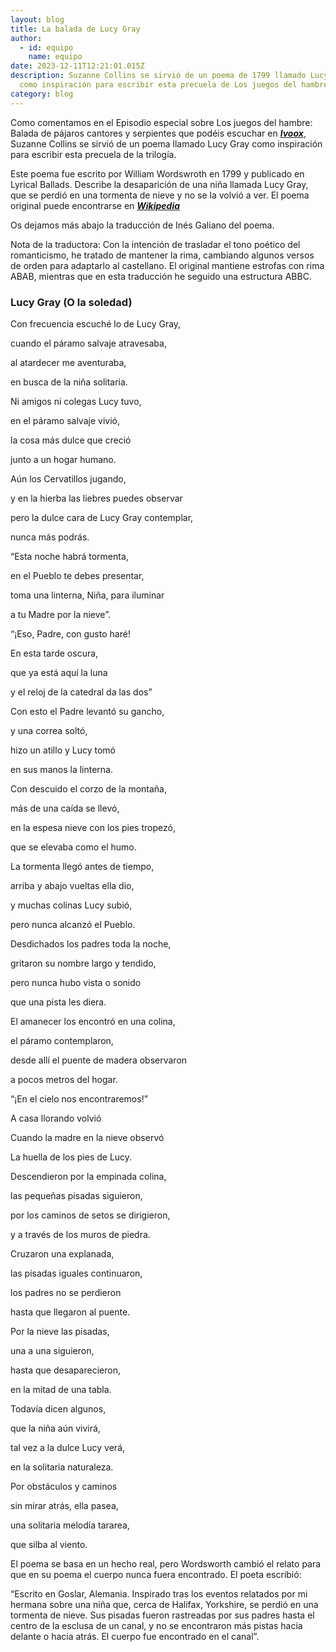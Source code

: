 ```yaml
---
layout: blog
title: La balada de Lucy Gray
author:
  - id: equipo
    name: equipo
date: 2023-12-11T12:21:01.015Z
description: Suzanne Collins se sirvió de un poema de 1799 llamado Lucy Gray
  como inspiración para escribir esta precuela de Los juegos del hambre.
category: blog
---
```

Como comentamos en el Episodio especial sobre Los juegos del hambre: Balada de pájaros cantores y serpientes que podéis escuchar en ***[Ivoox](https://go.ivoox.com/rf/120841277)***, Suzanne Collins se sirvió de un poema llamado Lucy Gray como inspiración para escribir esta precuela de la trilogía.

Este poema fue escrito por William Wordswroth en 1799 y publicado en Lyrical Ballads. Describe la desaparición de una niña llamada Lucy Gray, que se perdió en una tormenta de nieve y no se la volvió a ver. El poema original puede encontrarse en ***[Wikipedia](https://en.wikipedia.org/wiki/Lucy_Gray)*** 

Os dejamos más abajo la traducción de Inés Galiano del poema.

Nota de la traductora: Con la intención de trasladar el tono poético del romanticismo, he tratado de mantener la rima, cambiando algunos versos de orden para adaptarlo al castellano. El original mantiene estrofas con rima ABAB, mientras que en esta traducción he seguido una estructura ABBC. 

### Lucy Gray (O la soledad)

Con frecuencia escuché lo de Lucy Gray,     

cuando el páramo salvaje atravesaba,     

al atardecer me aventuraba,  

en busca de la niña solitaria. 

Ni amigos ni colegas Lucy tuvo, 

en el páramo salvaje vivió, 

la cosa más dulce que creció 

junto a un hogar humano. 

Aún los Cervatillos jugando,

y en la hierba las liebres puedes observar 

pero la dulce cara de Lucy Gray contemplar,  

nunca más podrás.

“Esta noche habrá tormenta, 

en el Pueblo te debes presentar,  

toma una linterna, Niña, para iluminar 

a tu Madre por la nieve”. 

“¡Eso, Padre, con gusto haré!

En esta tarde oscura, 

que ya está aquí la luna 

y el reloj de la catedral da las dos”

Con esto el Padre levantó su gancho, 

y una correa soltó, 

hizo un atillo y Lucy tomó 

en sus manos la linterna.

Con descuido el corzo de la montaña,

más de una caída se llevó, 

en la espesa nieve con los pies tropezó, 

que se elevaba como el humo.

La tormenta llegó antes de tiempo,

arriba y abajo vueltas ella dio,

y muchas colinas Lucy subió,

pero nunca alcanzó el Pueblo.

Desdichados los padres toda la noche,

gritaron su nombre largo y tendido, 

pero nunca hubo vista o sonido  

que una pista les diera.

El amanecer los encontró en una colina,

el páramo contemplaron, 

desde allí el puente de madera observaron 

a pocos metros del hogar. 

“¡En el cielo nos encontraremos!”

A casa llorando volvió 

Cuando la madre en la nieve observó

La huella de los pies de Lucy.

Descendieron por la empinada colina, 

las pequeñas pisadas siguieron, 

por los caminos de setos se dirigieron, 

y a través de los muros de piedra.

Cruzaron una explanada, 

las pisadas iguales continuaron, 

los padres no se perdieron 

hasta que llegaron al puente. 

Por la nieve las pisadas,

una a una siguieron, 

hasta que desaparecieron, 

en la mitad de una tabla.

Todavía dicen algunos,

que la niña aún vivirá,

tal vez a la dulce Lucy verá,

en la solitaria naturaleza.   

Por obstáculos y caminos

sin mirar atrás, ella pasea, 

una solitaria melodía tararea, 

que silba al viento.

El poema se basa en un hecho real, pero Wordsworth cambió el relato para que en su poema el cuerpo nunca fuera encontrado. El poeta escribió:

“Escrito en Goslar, Alemania. Inspirado tras los eventos relatados por mi hermana sobre una niña que, cerca de Halifax, Yorkshire, se perdió en una tormenta de nieve. Sus pisadas fueron rastreadas por sus padres hasta el centro de la esclusa de un canal, y no se encontraron más pistas hacia delante o hacia atrás. El cuerpo fue encontrado en el canal”.